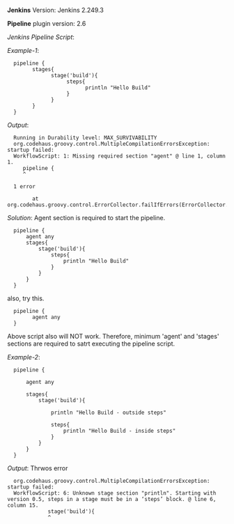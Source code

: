 
**Jenkins** Version: Jenkins 2.249.3

**Pipeline** plugin version: 2.6

*Jenkins Pipeline Script*:

*Example-1*:

      pipeline {
            stages{
                  stage('build'){
                       steps{
                             println "Hello Build"
                       } 
                  }
            }
      }

*Output*:

      Running in Durability level: MAX_SURVIVABILITY
      org.codehaus.groovy.control.MultipleCompilationErrorsException: startup failed:
      WorkflowScript: 1: Missing required section "agent" @ line 1, column 1.
         pipeline {
         ^

      1 error

            at org.codehaus.groovy.control.ErrorCollector.failIfErrors(ErrorCollector.java:310)

*Solution*: Agent section is required to start the pipeline.

      pipeline {
          agent any
          stages{
              stage('build'){
                  steps{
                      println "Hello Build"
                  } 
              }
          }
      }
      
also, try this. 

      pipeline {
            agent any
      }
      
Above script also will NOT work. Therefore, minimum 'agent' and 'stages' sections are required to satrt executing the pipeline script.


*Example-2*:

      pipeline {

          agent any

          stages{
              stage('build'){

                  println "Hello Build - outside steps"

                  steps{
                      println "Hello Build - inside steps"
                  }
              }
          }
      }

*Output*: Thrwos error

      org.codehaus.groovy.control.MultipleCompilationErrorsException: startup failed:
      WorkflowScript: 6: Unknown stage section "println". Starting with version 0.5, steps in a stage must be in a ‘steps’ block. @ line 6, column 15.
                 stage('build'){
                 ^
                 
                 

